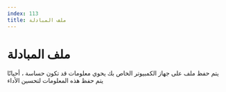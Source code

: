 ```yaml
---
index: 113
title: ملف المبادلة
---
```

# ملف المبادلة

يتم حفظ ملف على جهاز الكمبيوتر الخاص بك يحوي معلومات قد تكون حساسة ، أحيانًا يتم حفظ هذه المعلومات لتحسين الأداء